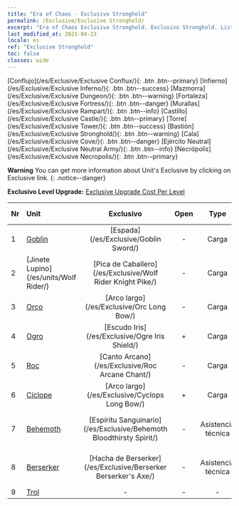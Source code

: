 ```yaml
---
title: "Era of Chaos - Exclusivo Stronghold"
permalink: /Exclusive/Exclusive Stronghold/
excerpt: "Era of Chaos Exclusivo Stronghold. Exclusivo Stronghold. List of Exclusivo Stronghold in Era of Chaos"
last_modified_at: 2021-04-23
locale: es
ref: "Exclusive Stronghold"
toc: false
classes: wide
---
```

 [Conflujo](/es/Exclusive/Exclusive Conflux/){: .btn .btn--primary} [Infierno](/es/Exclusive/Exclusive Inferno/){: .btn .btn--success} [Mazmorra](/es/Exclusive/Exclusive Dungeon/){: .btn .btn--warning} [Fortaleza](/es/Exclusive/Exclusive Fortress/){: .btn .btn--danger} [Murallas](/es/Exclusive/Exclusive Rampart/){: .btn .btn--info} [Castillo](/es/Exclusive/Exclusive Castle/){: .btn .btn--primary} [Torre](/es/Exclusive/Exclusive Tower/){: .btn .btn--success} [Bastión](/es/Exclusive/Exclusive Stronghold/){: .btn .btn--warning} [Cala](/es/Exclusive/Exclusive Cove/){: .btn .btn--danger} [Ejército Neutral](/es/Exclusive/Exclusive Neutral Army/){: .btn .btn--info} [Necrópolis](/es/Exclusive/Exclusive Necropolis/){: .btn .btn--primary} 

**Warning** You can get more information about Unit's Exclusive by clicking on Exclusive link. 
{: .notice--danger}

 **Exclusivo Level Upgrade:** [Exclusive Upgrade Cost Per Level](/Exclusive/ExclusiveUpgradeCostPerLevel/)

  | Nr |         Unit        | Exclusivo | Open  |    Type   |  Item to Rank UP      |  Aspecto   |
  |:---|:--------------------|:-------------:|:-----:|:---------:|:---------------------:|:-------:|
  | 1  | [Goblin](/es/units/Goblin/) | [Espada](/es/Exclusive/Goblin Sword/) | - | Carga | [Ficha de espada](/ItemsES/con_912/) | - |
  | 2  | [Jinete Lupino](/es/units/Wolf Rider/) | [Pica de Caballero](/es/Exclusive/Wolf Rider Knight Pike/) | - | Carga | [Ficha de Pica de Caballero](/ItemsES/con_916/) | - |
  | 3  | [Orco](/es/units/Orc/) | [Arco largo](/es/Exclusive/Orc Long Bow/) | - | Carga | [Ficha de Arco Largo](/ItemsES/con_914/) | - |
  | 4  | [Ogro](/es/units/Ogre/) | [Escudo Iris](/es/Exclusive/Ogre Iris Shield/) | + | Carga | [Ficha de Escudo Iris](/ItemsES/con_913/) | - |
  | 5  | [Roc](/es/units/Roc/) | [Canto Arcano](/es/Exclusive/Roc Arcane Chant/) | - | Carga | [Ficha de Canto Arcano](/ItemsES/con_915/) | - |
  | 6  | [Cíclope](/es/units/Cyclops/) | [Arco largo](/es/Exclusive/Cyclops Long Bow/) | + | Carga | [Ficha de Arco Largo](/ItemsES/con_914/) | - |
  | 7  | [Behemoth](/es/units/Behemoth/) | [Espíritu Sanguinario](/es/Exclusive/Behemoth Bloodthirsty Spirit/) | - | Asistencia técnica | [Ficha de Espíritu Sanguinario](/ItemsES/con_982/) | [Aspecto Especial de Espíritu Sanguinario](/ItemsES/con_650/) |
  | 8  | [Berserker](/es/units/Berserker/) | [Hacha de Berserker](/es/Exclusive/Berserker Berserker's Axe/) | - | Asistencia técnica | [Ficha de Hacha de Berserker](/ItemsES/con_983/) | [Aspecto Especial de Hacha de Berserker](/ItemsES/con_651/) |
  | 9  | [Trol](/es/units/Troll/) | - | - | - | none | none |
